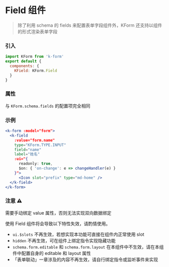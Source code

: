 # Field 组件

> 除了利用 schema 的 fields 来配置表单字段组件外，KForm 还支持以组件的形式渲染表单字段

### 引入

```js
import KForm from 'k-form'
export default {
  components: {
    KField: KForm.Field
  }
}
```

### 属性

与 `KForm.schema.fields` 的配置项完全相同

### 示例

```jsx
<k-form :model="form">
  <k-field 
    :value="form.name" 
    type="KForm.TYPE.INPUT" 
    field="name" 
    label="姓名" 
    :ui="{
      readonly: true, 
      $on: { 'on-change': e => changeHandler(e) }
    }">
      <Icon slot="prefix" type="md-home" />
  </k-field>
</k-form>
```

### 注意 ⚠️

需要手动绑定 value 属性，否则无法实现双向数据绑定

使用 Field 组件将会导致以下特性失效，请酌情使用。

* `ui.$slots` 不再生效，若想实现本功能可直接在组件内正常使用 slot
* `hidden` 不再生效，可在组件上绑定指令实现隐藏功能
* `schema.form.editable` 和 `schema.form.layout` 在本组件中不生效，请在本组件中配置自身的 editable 和 layout 属性
* 「表单联动」一章涉及的内容不再生效，请自行绑定指令或监听事件来实现